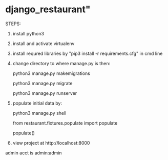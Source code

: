 # django_restaurant"

STEPS:

1. install python3

2. install and activate virtualenv

3. install requred libraries by "pip3 install -r requirements.cfg" in cmd line

4. change directory to where manage.py is then:

     python3 manage.py makemigrations
     
     python3 manage.py migrate
     
     python3 manage.py runserver

7. populate initial data by:

     python3 manage.py shell
     
     from restaurant.fixtures.populate import populate
     
     populate()

8. view project at http://localhost:8000

admin acct is admin:admin